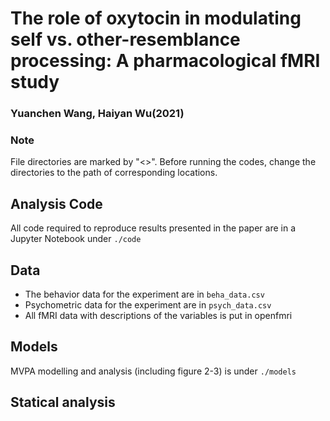 # The role of oxytocin in modulating self vs. other-resemblance processing: A pharmacological fMRI study

### Yuanchen Wang, Haiyan Wu(2021)



### Note
File directories are marked by "\<\>". Before running the codes, change the directories to the path of corresponding locations.


## Analysis Code

All code required to reproduce results presented in the paper are in a Jupyter Notebook under `./code`

## Data


- The behavior data for the experiment are in `beha_data.csv`
- Psychometric data for the experiment are in `psych_data.csv`
- All fMRI data with descriptions of the variables is put in openfmri

## Models

MVPA modelling and analysis (including figure 2-3) is under `./models`

## Statical analysis
